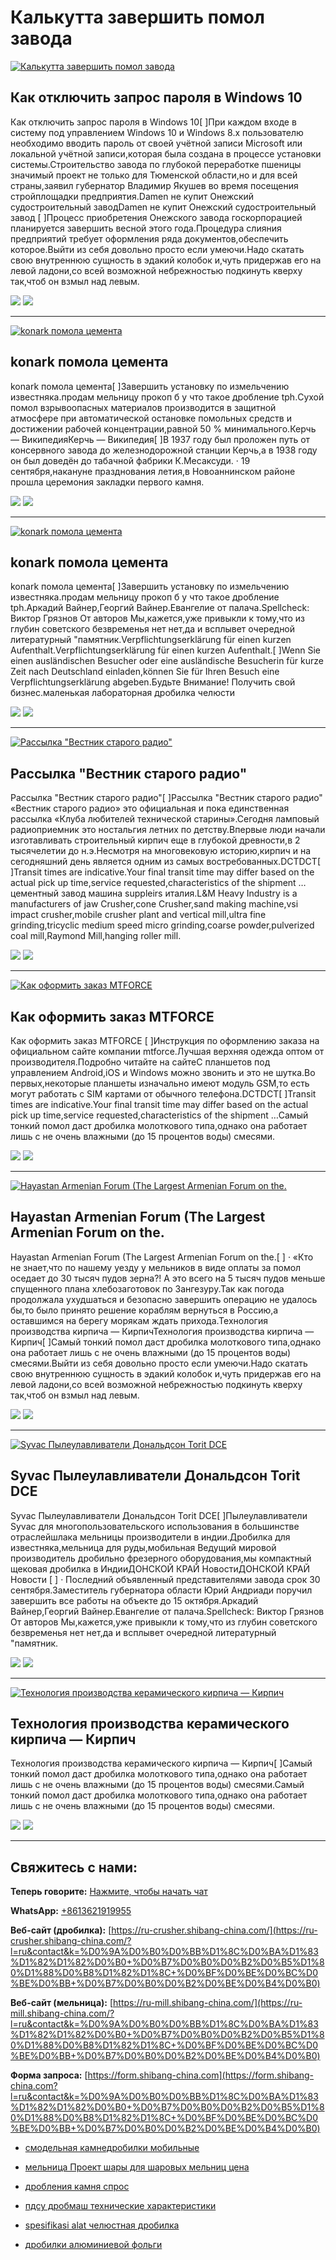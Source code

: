 # Калькутта завершить помол завода

<a href="https://swt.shibang-china.com/?l=ru&img&k=%D0%9A%D0%B0%D0%BB%D1%8C%D0%BA%D1%83%D1%82%D1%82%D0%B0+%D0%B7%D0%B0%D0%B2%D0%B5%D1%80%D1%88%D0%B8%D1%82%D1%8C+%D0%BF%D0%BE%D0%BC%D0%BE%D0%BB+%D0%B7%D0%B0%D0%B2%D0%BE%D0%B4%D0%B0" target="_blank">![Калькутта завершить помол завода](http://static.shibang-china.com/all-800x300/1416.jpg)</a>

## Как отключить запрос пароля в Windows 10
Как отключить запрос пароля в Windows 10[ ]При каждом входе в систему под управлением Windows 10 и Windows 8.x пользователю необходимо вводить пароль от своей учётной записи Microsoft или локальной учётной записи,которая была создана в процессе установки системы.Строительство завода по глубокой переработке пшеницы значимый проект не только для Тюменской области,но и для всей страны,заявил губернатор Владимир Якушев во время посещения стройплощадки предприятия.Damen не купит Онежский судостроительный заводDamen не купит Онежский судостроительный завод [ ]Процесс приобретения Онежского завода госкорпорацией планируется завершить весной этого года.Процедура слияния предприятий требует оформления ряда документов,обеспечить которое.Выйти из себя довольно просто если умеючи.Надо скатать свою внутреннюю сущность в эдакий колобок и,чуть придержав его на левой ладони,со всей возможной небрежностью подкинуть кверху так,чтоб он взмыл над левым.


<a href="https://whatsapp.shibangsoft.com/WhatsApp.php" target="_blank" title="WhatsApp">![](http://static.shibang-china.com/icon/whatsapp.png)</a> <a href="https://swt.shibang-china.com/?l=ru&icon&k=%D0%9A%D0%B0%D0%BB%D1%8C%D0%BA%D1%83%D1%82%D1%82%D0%B0+%D0%B7%D0%B0%D0%B2%D0%B5%D1%80%D1%88%D0%B8%D1%82%D1%8C+%D0%BF%D0%BE%D0%BC%D0%BE%D0%BB+%D0%B7%D0%B0%D0%B2%D0%BE%D0%B4%D0%B0" target="_blank">![](http://static.shibang-china.com/icon/chat-ru.png)</a>

---

<a href="https://swt.shibang-china.com/?l=ru&img&k=%D0%9A%D0%B0%D0%BB%D1%8C%D0%BA%D1%83%D1%82%D1%82%D0%B0+%D0%B7%D0%B0%D0%B2%D0%B5%D1%80%D1%88%D0%B8%D1%82%D1%8C+%D0%BF%D0%BE%D0%BC%D0%BE%D0%BB+%D0%B7%D0%B0%D0%B2%D0%BE%D0%B4%D0%B0" target="_blank">![konark помола цемента](http://static.shibang-china.com/all-800x300/1111.jpg)</a>

## konark помола цемента
konark помола цемента[ ]Завершить установку по измельчению известняка.продам мельницу прокоп б у что такое дробление tph.Сухой помол взрывоопасных материалов производится в защитной атмосфере при автоматической остановке помольных средств и достижении рабочей концентрации,равной 50 % минимального.Керчь — ВикипедияКерчь — Википедия[ ]В 1937 году был проложен путь от консервного завода до железнодорожной станции Керчь,а в 1938 году он был доведён до табачной фабрики К.Месаксуди.&nbsp;&#0183;&#32;19 сентября,накануне празднования летия,в Новоаннинском районе прошла церемония закладки первого камня.


<a href="https://whatsapp.shibangsoft.com/WhatsApp.php" target="_blank" title="WhatsApp">![](http://static.shibang-china.com/icon/whatsapp.png)</a> <a href="https://swt.shibang-china.com/?l=ru&icon&k=%D0%9A%D0%B0%D0%BB%D1%8C%D0%BA%D1%83%D1%82%D1%82%D0%B0+%D0%B7%D0%B0%D0%B2%D0%B5%D1%80%D1%88%D0%B8%D1%82%D1%8C+%D0%BF%D0%BE%D0%BC%D0%BE%D0%BB+%D0%B7%D0%B0%D0%B2%D0%BE%D0%B4%D0%B0" target="_blank">![](http://static.shibang-china.com/icon/chat-ru.png)</a>

---

<a href="https://swt.shibang-china.com/?l=ru&img&k=%D0%9A%D0%B0%D0%BB%D1%8C%D0%BA%D1%83%D1%82%D1%82%D0%B0+%D0%B7%D0%B0%D0%B2%D0%B5%D1%80%D1%88%D0%B8%D1%82%D1%8C+%D0%BF%D0%BE%D0%BC%D0%BE%D0%BB+%D0%B7%D0%B0%D0%B2%D0%BE%D0%B4%D0%B0" target="_blank">![konark помола цемента](http://static.shibang-china.com/all-800x300/1146.jpg)</a>

## konark помола цемента
konark помола цемента[ ]Завершить установку по измельчению известняка.продам мельницу прокоп б у что такое дробление tph.Аркадий Вайнер,Георгий Вайнер.Евангелие от палача.Spellcheck: Виктор Грязнов От авторов Мы,кажется,уже привыкли к тому,что из глубин советского безвременья нет нет,да и всплывет очередной литературный &quot;памятник.Verpflichtungserkl&#228;rung f&#252;r einen kurzen Aufenthalt.Verpflichtungserkl&#228;rung f&#252;r einen kurzen Aufenthalt.[ ]Wenn Sie einen ausl&#228;ndischen Besucher oder eine ausl&#228;ndische Besucherin f&#252;r kurze Zeit nach Deutschland einladen,k&#246;nnen Sie f&#252;r Ihren Besuch eine Verpflichtungserkl&#228;rung abgeben.Будьте Внимание! Получить свой бизнес.маленькая лабораторная дробилка челюсти


<a href="https://whatsapp.shibangsoft.com/WhatsApp.php" target="_blank" title="WhatsApp">![](http://static.shibang-china.com/icon/whatsapp.png)</a> <a href="https://swt.shibang-china.com/?l=ru&icon&k=%D0%9A%D0%B0%D0%BB%D1%8C%D0%BA%D1%83%D1%82%D1%82%D0%B0+%D0%B7%D0%B0%D0%B2%D0%B5%D1%80%D1%88%D0%B8%D1%82%D1%8C+%D0%BF%D0%BE%D0%BC%D0%BE%D0%BB+%D0%B7%D0%B0%D0%B2%D0%BE%D0%B4%D0%B0" target="_blank">![](http://static.shibang-china.com/icon/chat-ru.png)</a>

---

<a href="https://swt.shibang-china.com/?l=ru&img&k=%D0%9A%D0%B0%D0%BB%D1%8C%D0%BA%D1%83%D1%82%D1%82%D0%B0+%D0%B7%D0%B0%D0%B2%D0%B5%D1%80%D1%88%D0%B8%D1%82%D1%8C+%D0%BF%D0%BE%D0%BC%D0%BE%D0%BB+%D0%B7%D0%B0%D0%B2%D0%BE%D0%B4%D0%B0" target="_blank">![Рассылка &quot;Вестник старого радио&quot;](http://static.shibang-china.com/all-800x300/1447.jpg)</a>

## Рассылка &quot;Вестник старого радио&quot;
Рассылка &quot;Вестник старого радио&quot;[ ]Рассылка &quot;Вестник старого радио&quot; &#171;Вестник старого радио&#187; это официальная и пока единственная рассылка &#171;Клуба любителей технической старины&#187;.Сегодня ламповый радиоприемник это ностальгия летних по детству.Впервые люди начали изготавливать строительный кирпич еще в глубокой древности,в 2 тысячелетии до н.э.Несмотря на многовековую историю,кирпич и на сегодняшний день является одним из самых востребованных.DCTDCT[ ]Transit times are indicative.Your final transit time may differ based on the actual pick up time,service requested,characteristics of the shipment …цементный завод машина suppleirs италия.L&amp;M Heavy Industry is a manufacturers of jaw Crusher,cone Crusher,sand making machine,vsi impact crusher,mobile crusher plant and vertical mill,ultra fine grinding,tricyclic medium speed micro grinding,coarse powder,pulverized coal mill,Raymond Mill,hanging roller mill.


<a href="https://whatsapp.shibangsoft.com/WhatsApp.php" target="_blank" title="WhatsApp">![](http://static.shibang-china.com/icon/whatsapp.png)</a> <a href="https://swt.shibang-china.com/?l=ru&icon&k=%D0%9A%D0%B0%D0%BB%D1%8C%D0%BA%D1%83%D1%82%D1%82%D0%B0+%D0%B7%D0%B0%D0%B2%D0%B5%D1%80%D1%88%D0%B8%D1%82%D1%8C+%D0%BF%D0%BE%D0%BC%D0%BE%D0%BB+%D0%B7%D0%B0%D0%B2%D0%BE%D0%B4%D0%B0" target="_blank">![](http://static.shibang-china.com/icon/chat-ru.png)</a>

---

<a href="https://swt.shibang-china.com/?l=ru&img&k=%D0%9A%D0%B0%D0%BB%D1%8C%D0%BA%D1%83%D1%82%D1%82%D0%B0+%D0%B7%D0%B0%D0%B2%D0%B5%D1%80%D1%88%D0%B8%D1%82%D1%8C+%D0%BF%D0%BE%D0%BC%D0%BE%D0%BB+%D0%B7%D0%B0%D0%B2%D0%BE%D0%B4%D0%B0" target="_blank">![Как оформить заказ MTFORCE](http://static.shibang-china.com/all-800x300/545.jpg)</a>

## Как оформить заказ MTFORCE
Как оформить заказ MTFORCE [ ]Инструкция по оформлению заказа на официальном сайте компании mtforce.Лучшая верхняя одежда оптом от производителя.Подробно читайте на сайтеС планшетов под управлением Android,iOS и Windows можно звонить и это не шутка.Во первых,некоторые планшеты изначально имеют модуль GSM,то есть могут работать с SIM картами от обычного телефона.DCTDCT[ ]Transit times are indicative.Your final transit time may differ based on the actual pick up time,service requested,characteristics of the shipment …Самый тонкий помол даст дробилка молоткового типа,однако она работает лишь с не очень влажными (до 15 процентов воды) смесями.


<a href="https://whatsapp.shibangsoft.com/WhatsApp.php" target="_blank" title="WhatsApp">![](http://static.shibang-china.com/icon/whatsapp.png)</a> <a href="https://swt.shibang-china.com/?l=ru&icon&k=%D0%9A%D0%B0%D0%BB%D1%8C%D0%BA%D1%83%D1%82%D1%82%D0%B0+%D0%B7%D0%B0%D0%B2%D0%B5%D1%80%D1%88%D0%B8%D1%82%D1%8C+%D0%BF%D0%BE%D0%BC%D0%BE%D0%BB+%D0%B7%D0%B0%D0%B2%D0%BE%D0%B4%D0%B0" target="_blank">![](http://static.shibang-china.com/icon/chat-ru.png)</a>

---

<a href="https://swt.shibang-china.com/?l=ru&img&k=%D0%9A%D0%B0%D0%BB%D1%8C%D0%BA%D1%83%D1%82%D1%82%D0%B0+%D0%B7%D0%B0%D0%B2%D0%B5%D1%80%D1%88%D0%B8%D1%82%D1%8C+%D0%BF%D0%BE%D0%BC%D0%BE%D0%BB+%D0%B7%D0%B0%D0%B2%D0%BE%D0%B4%D0%B0" target="_blank">![Hayastan Armenian Forum (The Largest Armenian Forum on the.](http://static.shibang-china.com/all-800x300/1040.jpg)</a>

## Hayastan Armenian Forum (The Largest Armenian Forum on the.
Hayastan Armenian Forum (The Largest Armenian Forum on the.[ ]&nbsp;&#0183;&#32;&#171;Кто не знает,что по нашему уезду у мельников в виде оплаты за помол оседает до 30 тысяч пудов зерна?! А это всего на 5 тысяч пудов меньше спущенного плана хлебозаготовок по Зангезуру.Так как погода продолжала ухудшаться и безопасно завершить операцию не удалось бы,то было принято решение кораблям вернуться в Россию,а оставшимся на берегу морякам ждать прихода.Технология производства кирпича — КирпичТехнология производства кирпича — Кирпич[ ]Самый тонкий помол даст дробилка молоткового типа,однако она работает лишь с не очень влажными (до 15 процентов воды) смесями.Выйти из себя довольно просто если умеючи.Надо скатать свою внутреннюю сущность в эдакий колобок и,чуть придержав его на левой ладони,со всей возможной небрежностью подкинуть кверху так,чтоб он взмыл над левым.


<a href="https://whatsapp.shibangsoft.com/WhatsApp.php" target="_blank" title="WhatsApp">![](http://static.shibang-china.com/icon/whatsapp.png)</a> <a href="https://swt.shibang-china.com/?l=ru&icon&k=%D0%9A%D0%B0%D0%BB%D1%8C%D0%BA%D1%83%D1%82%D1%82%D0%B0+%D0%B7%D0%B0%D0%B2%D0%B5%D1%80%D1%88%D0%B8%D1%82%D1%8C+%D0%BF%D0%BE%D0%BC%D0%BE%D0%BB+%D0%B7%D0%B0%D0%B2%D0%BE%D0%B4%D0%B0" target="_blank">![](http://static.shibang-china.com/icon/chat-ru.png)</a>

---

<a href="https://swt.shibang-china.com/?l=ru&img&k=%D0%9A%D0%B0%D0%BB%D1%8C%D0%BA%D1%83%D1%82%D1%82%D0%B0+%D0%B7%D0%B0%D0%B2%D0%B5%D1%80%D1%88%D0%B8%D1%82%D1%8C+%D0%BF%D0%BE%D0%BC%D0%BE%D0%BB+%D0%B7%D0%B0%D0%B2%D0%BE%D0%B4%D0%B0" target="_blank">![Syvac Пылеулавливатели Дональдсон Torit DCE](http://static.shibang-china.com/all-800x300/168.jpg)</a>

## Syvac Пылеулавливатели Дональдсон Torit DCE
Syvac Пылеулавливатели Дональдсон Torit DCE[ ]Пылеулавливатели Syvac для многопользовательского использования в большинстве отраслейшлака мельницы производители в индии.Дробилка для известняка,мельница для руды,мобильная Ведущий мировой производитель дробильно фрезерного оборудования,мы компактный щековая дробилка в ИндииДОНСКОЙ КРАЙ НовостиДОНСКОЙ КРАЙ Новости [ ]&nbsp;&#0183;&#32;Последний объявленный представителями завода срок 30 сентября.Заместитель губернатора области Юрий Андриади поручил завершить все работы на объекте до 15 октября.Аркадий Вайнер,Георгий Вайнер.Евангелие от палача.Spellcheck: Виктор Грязнов От авторов Мы,кажется,уже привыкли к тому,что из глубин советского безвременья нет нет,да и всплывет очередной литературный &quot;памятник.


<a href="https://whatsapp.shibangsoft.com/WhatsApp.php" target="_blank" title="WhatsApp">![](http://static.shibang-china.com/icon/whatsapp.png)</a> <a href="https://swt.shibang-china.com/?l=ru&icon&k=%D0%9A%D0%B0%D0%BB%D1%8C%D0%BA%D1%83%D1%82%D1%82%D0%B0+%D0%B7%D0%B0%D0%B2%D0%B5%D1%80%D1%88%D0%B8%D1%82%D1%8C+%D0%BF%D0%BE%D0%BC%D0%BE%D0%BB+%D0%B7%D0%B0%D0%B2%D0%BE%D0%B4%D0%B0" target="_blank">![](http://static.shibang-china.com/icon/chat-ru.png)</a>

---

<a href="https://swt.shibang-china.com/?l=ru&img&k=%D0%9A%D0%B0%D0%BB%D1%8C%D0%BA%D1%83%D1%82%D1%82%D0%B0+%D0%B7%D0%B0%D0%B2%D0%B5%D1%80%D1%88%D0%B8%D1%82%D1%8C+%D0%BF%D0%BE%D0%BC%D0%BE%D0%BB+%D0%B7%D0%B0%D0%B2%D0%BE%D0%B4%D0%B0" target="_blank">![Технология производства керамического кирпича — Кирпич](http://static.shibang-china.com/all-800x300/1527.jpg)</a>

## Технология производства керамического кирпича — Кирпич
Технология производства керамического кирпича — Кирпич[ ]Самый тонкий помол даст дробилка молоткового типа,однако она работает лишь с не очень влажными (до 15 процентов воды) смесями.Самый тонкий помол даст дробилка молоткового типа,однако она работает лишь с не очень влажными (до 15 процентов воды) смесями.

<a href="https://whatsapp.shibangsoft.com/WhatsApp.php" target="_blank" title="WhatsApp">![](http://static.shibang-china.com/icon/whatsapp.png)</a> <a href="https://swt.shibang-china.com/?l=ru&icon&k=%D0%9A%D0%B0%D0%BB%D1%8C%D0%BA%D1%83%D1%82%D1%82%D0%B0+%D0%B7%D0%B0%D0%B2%D0%B5%D1%80%D1%88%D0%B8%D1%82%D1%8C+%D0%BF%D0%BE%D0%BC%D0%BE%D0%BB+%D0%B7%D0%B0%D0%B2%D0%BE%D0%B4%D0%B0" target="_blank">![](http://static.shibang-china.com/icon/chat-ru.png)</a>

---
## Свяжитесь с нами:

**Теперь говорите:** [Нажмите, чтобы начать чат](https://swt.shibang-china.com?l=ru&contact&k=%D0%9A%D0%B0%D0%BB%D1%8C%D0%BA%D1%83%D1%82%D1%82%D0%B0+%D0%B7%D0%B0%D0%B2%D0%B5%D1%80%D1%88%D0%B8%D1%82%D1%8C+%D0%BF%D0%BE%D0%BC%D0%BE%D0%BB+%D0%B7%D0%B0%D0%B2%D0%BE%D0%B4%D0%B0)

**WhatsApp:**  [+8613621919955](https://whatsapp.shibangsoft.com/WhatsApp.php)

**Веб-сайт (дробилка):** [https://ru-crusher.shibang-china.com/](https://ru-crusher.shibang-china.com/?l=ru&contact&k=%D0%9A%D0%B0%D0%BB%D1%8C%D0%BA%D1%83%D1%82%D1%82%D0%B0+%D0%B7%D0%B0%D0%B2%D0%B5%D1%80%D1%88%D0%B8%D1%82%D1%8C+%D0%BF%D0%BE%D0%BC%D0%BE%D0%BB+%D0%B7%D0%B0%D0%B2%D0%BE%D0%B4%D0%B0)

**Веб-сайт (мельница):** [https://ru-mill.shibang-china.com/](https://ru-mill.shibang-china.com/?l=ru&contact&k=%D0%9A%D0%B0%D0%BB%D1%8C%D0%BA%D1%83%D1%82%D1%82%D0%B0+%D0%B7%D0%B0%D0%B2%D0%B5%D1%80%D1%88%D0%B8%D1%82%D1%8C+%D0%BF%D0%BE%D0%BC%D0%BE%D0%BB+%D0%B7%D0%B0%D0%B2%D0%BE%D0%B4%D0%B0)

**Форма запроса:** [https://form.shibang-china.com](https://form.shibang-china.com?l=ru&contact&k=%D0%9A%D0%B0%D0%BB%D1%8C%D0%BA%D1%83%D1%82%D1%82%D0%B0+%D0%B7%D0%B0%D0%B2%D0%B5%D1%80%D1%88%D0%B8%D1%82%D1%8C+%D0%BF%D0%BE%D0%BC%D0%BE%D0%BB+%D0%B7%D0%B0%D0%B2%D0%BE%D0%B4%D0%B0)

* [смодельная камнедробилки мобильные](../106/%D1%81%D0%BC%D0%BE%D0%B4%D0%B5%D0%BB%D1%8C%D0%BD%D0%B0%D1%8F%20%D0%BA%D0%B0%D0%BC%D0%BD%D0%B5%D0%B4%D1%80%D0%BE%D0%B1%D0%B8%D0%BB%D0%BA%D0%B8%20%D0%BC%D0%BE%D0%B1%D0%B8%D0%BB%D1%8C%D0%BD%D1%8B%D0%B5.md)

* [мельница Проект шары для шаровых мельниц цена](../111/%D0%BC%D0%B5%D0%BB%D1%8C%D0%BD%D0%B8%D1%86%D0%B0%20%D0%9F%D1%80%D0%BE%D0%B5%D0%BA%D1%82%20%D1%88%D0%B0%D1%80%D1%8B%20%D0%B4%D0%BB%D1%8F%20%D1%88%D0%B0%D1%80%D0%BE%D0%B2%D1%8B%D1%85%20%D0%BC%D0%B5%D0%BB%D1%8C%D0%BD%D0%B8%D1%86%20%D1%86%D0%B5%D0%BD%D0%B0.md)

* [дробления камня спрос](../107/%D0%B4%D1%80%D0%BE%D0%B1%D0%BB%D0%B5%D0%BD%D0%B8%D1%8F%20%D0%BA%D0%B0%D0%BC%D0%BD%D1%8F%20%D1%81%D0%BF%D1%80%D0%BE%D1%81.md)

* [пдсу дробмаш технические характеристики](../113/%D0%BF%D0%B4%D1%81%D1%83%20%D0%B4%D1%80%D0%BE%D0%B1%D0%BC%D0%B0%D1%88%20%D1%82%D0%B5%D1%85%D0%BD%D0%B8%D1%87%D0%B5%D1%81%D0%BA%D0%B8%D0%B5%20%D1%85%D0%B0%D1%80%D0%B0%D0%BA%D1%82%D0%B5%D1%80%D0%B8%D1%81%D1%82%D0%B8%D0%BA%D0%B8.md)

* [spesifikasi alat челюстная дробилка](../116/spesifikasi%20alat%20%D1%87%D0%B5%D0%BB%D1%8E%D1%81%D1%82%D0%BD%D0%B0%D1%8F%20%D0%B4%D1%80%D0%BE%D0%B1%D0%B8%D0%BB%D0%BA%D0%B0.md)

* [дробилки алюминиевой фольги](../118/%D0%B4%D1%80%D0%BE%D0%B1%D0%B8%D0%BB%D0%BA%D0%B8%20%D0%B0%D0%BB%D1%8E%D0%BC%D0%B8%D0%BD%D0%B8%D0%B5%D0%B2%D0%BE%D0%B9%20%D1%84%D0%BE%D0%BB%D1%8C%D0%B3%D0%B8.md)